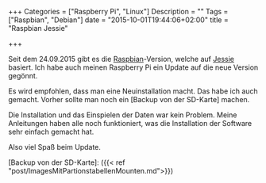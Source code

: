 +++
Categories = ["Raspberry Pi", "Linux"]
Description = ""
Tags = ["Raspbian", "Debian"]
date = "2015-10-01T19:44:06+02:00"
title = "Raspbian Jessie"

+++

Seit dem 24.09.2015 gibt es die [Raspbian]-Version, welche auf [Jessie] basiert. Ich habe auch meinen Raspberry Pi ein Update auf die neue Version gegönnt.

Es wird empfohlen, dass man eine Neuinstallation macht. Das habe ich auch gemacht. Vorher sollte man noch ein [Backup von der SD-Karte] machen.

Die Installation und das Einspielen der Daten war kein Problem. Meine Anleitungen haben alle noch funktioniert, was die Installation der Software sehr einfach gemacht hat.

Also viel Spaß beim Update.



[Raspbian]: https://www.raspberrypi.org/blog/raspbian-jessie-is-here/
[Jessie]: https://www.debian.org/News/2015/20150426
[Backup von der SD-Karte]: ({{< ref "post/ImagesMitPartionstabellenMounten.md">}})
